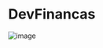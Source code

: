 # DevFinancas
 
![image](https://user-images.githubusercontent.com/42743827/174415217-46ff6597-6871-4b7e-815c-f91710964180.png)
